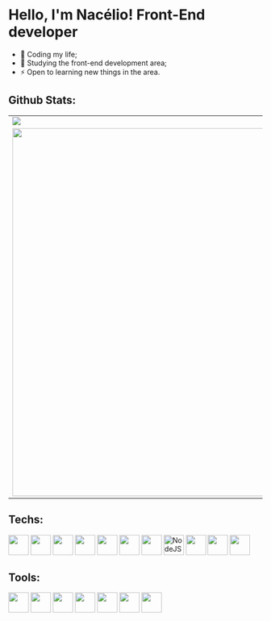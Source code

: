 # Hello, I'm Nacélio! Front-End developer

- 🔭 Coding my life;
- 🌱 Studying the front-end development area;
- ⚡ Open to learning new things in the area.

## Github Stats:

<table>
   <tr>
      <td>
        <img src="https://github-readme-stats-sigma-five.vercel.app/api?username=onacelio&show_icons=true&count_private=true&hide_border=true&theme=tokyonight" align="top"/>
      </td>
      <td>
        <img src="https://github-readme-stats-sigma-five.vercel.app/api/top-langs/?username=onacelio&layout=compact&theme=tokyonight&include_all_commits=true&count_private=true&hide_border=true" align="top"/>
      </td>
   </tr>
   <tr>
      <td>
         <div style="display: flex; flex-direction: column">
            <img width="730" src="http://github-profile-summary-cards.vercel.app/api/cards/profile-details?username=onacelio&theme=midnight_purple" />
         </div>
      </td>
   </tr>
<table/>

  
## Techs:
<div align="left">
   <img height="40" src="https://cdn.jsdelivr.net/gh/devicons/devicon@latest/icons/html5/html5-original.svg" />
   <img height="40" src="https://cdn.jsdelivr.net/gh/devicons/devicon@latest/icons/css3/css3-original.svg" />
   <img height="40" src="https://cdn.jsdelivr.net/gh/devicons/devicon@latest/icons/javascript/javascript-original.svg" />
   <img height="40" src="https://cdn.jsdelivr.net/gh/devicons/devicon@latest/icons/typescript/typescript-original.svg" />
   <img height="40" src="https://cdn.jsdelivr.net/gh/devicons/devicon@latest/icons/php/php-original.svg" />
   <img height="40" src="https://cdn.jsdelivr.net/gh/devicons/devicon@latest/icons/python/python-original.svg" />
   <img height="40" src="https://cdn.jsdelivr.net/gh/devicons/devicon@latest/icons/mysql/mysql-original-wordmark.svg" />
   <img src="https://cdn.simpleicons.org/nodedotjs/339933" height="40" alt="NodeJS"  />
   <img height="40" src="https://cdn.jsdelivr.net/gh/devicons/devicon@latest/icons/react/react-original.svg" />
   <img height="40" src="https://cdn.jsdelivr.net/gh/devicons/devicon@latest/icons/tailwindcss/tailwindcss-original.svg" />
   <img height="40" src="https://cdn.jsdelivr.net/gh/devicons/devicon@latest/icons/nextjs/nextjs-original.svg" />
</div>

## Tools:
<div align='left'>
   <img height="40" src="https://cdn.jsdelivr.net/gh/devicons/devicon@latest/icons/git/git-original.svg" />
   <img height="40" src="https://cdn.jsdelivr.net/gh/devicons/devicon@latest/icons/linux/linux-original.svg" />
   <img height="40" src="https://cdn.jsdelivr.net/gh/devicons/devicon@latest/icons/github/github-original.svg" />
   <img height="40" src="https://cdn.jsdelivr.net/gh/devicons/devicon@latest/icons/vscode/vscode-original.svg" />
   <img height="40" src="https://cdn.jsdelivr.net/gh/devicons/devicon@latest/icons/postman/postman-original.svg" />
   <img height="40" src="https://cdn.jsdelivr.net/gh/devicons/devicon@latest/icons/jupyter/jupyter-original-wordmark.svg" />
   <img height="40" src="https://cdn.jsdelivr.net/gh/devicons/devicon@latest/icons/figma/figma-original.svg" />
</div>
